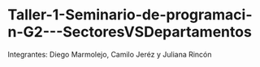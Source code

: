 # Taller-1-Seminario-de-programaci-n-G2---SectoresVSDepartamentos
Integrantes: Diego Marmolejo, Camilo Jeréz y Juliana Rincón
